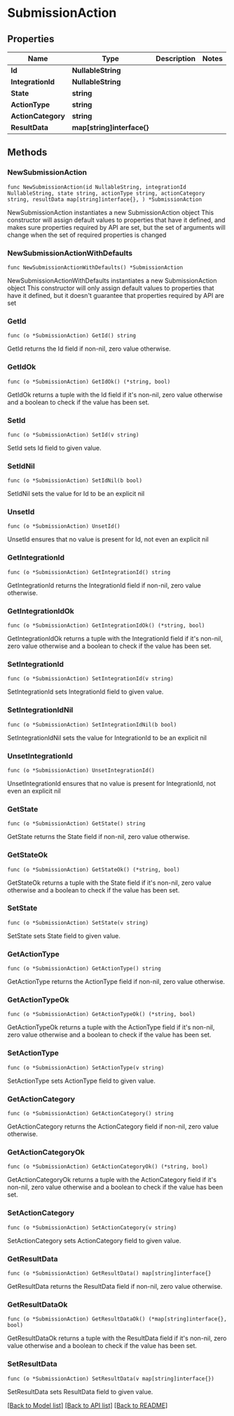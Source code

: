 # SubmissionAction

## Properties

Name | Type | Description | Notes
------------ | ------------- | ------------- | -------------
**Id** | **NullableString** |  | 
**IntegrationId** | **NullableString** |  | 
**State** | **string** |  | 
**ActionType** | **string** |  | 
**ActionCategory** | **string** |  | 
**ResultData** | **map[string]interface{}** |  | 

## Methods

### NewSubmissionAction

`func NewSubmissionAction(id NullableString, integrationId NullableString, state string, actionType string, actionCategory string, resultData map[string]interface{}, ) *SubmissionAction`

NewSubmissionAction instantiates a new SubmissionAction object
This constructor will assign default values to properties that have it defined,
and makes sure properties required by API are set, but the set of arguments
will change when the set of required properties is changed

### NewSubmissionActionWithDefaults

`func NewSubmissionActionWithDefaults() *SubmissionAction`

NewSubmissionActionWithDefaults instantiates a new SubmissionAction object
This constructor will only assign default values to properties that have it defined,
but it doesn't guarantee that properties required by API are set

### GetId

`func (o *SubmissionAction) GetId() string`

GetId returns the Id field if non-nil, zero value otherwise.

### GetIdOk

`func (o *SubmissionAction) GetIdOk() (*string, bool)`

GetIdOk returns a tuple with the Id field if it's non-nil, zero value otherwise
and a boolean to check if the value has been set.

### SetId

`func (o *SubmissionAction) SetId(v string)`

SetId sets Id field to given value.


### SetIdNil

`func (o *SubmissionAction) SetIdNil(b bool)`

 SetIdNil sets the value for Id to be an explicit nil

### UnsetId
`func (o *SubmissionAction) UnsetId()`

UnsetId ensures that no value is present for Id, not even an explicit nil
### GetIntegrationId

`func (o *SubmissionAction) GetIntegrationId() string`

GetIntegrationId returns the IntegrationId field if non-nil, zero value otherwise.

### GetIntegrationIdOk

`func (o *SubmissionAction) GetIntegrationIdOk() (*string, bool)`

GetIntegrationIdOk returns a tuple with the IntegrationId field if it's non-nil, zero value otherwise
and a boolean to check if the value has been set.

### SetIntegrationId

`func (o *SubmissionAction) SetIntegrationId(v string)`

SetIntegrationId sets IntegrationId field to given value.


### SetIntegrationIdNil

`func (o *SubmissionAction) SetIntegrationIdNil(b bool)`

 SetIntegrationIdNil sets the value for IntegrationId to be an explicit nil

### UnsetIntegrationId
`func (o *SubmissionAction) UnsetIntegrationId()`

UnsetIntegrationId ensures that no value is present for IntegrationId, not even an explicit nil
### GetState

`func (o *SubmissionAction) GetState() string`

GetState returns the State field if non-nil, zero value otherwise.

### GetStateOk

`func (o *SubmissionAction) GetStateOk() (*string, bool)`

GetStateOk returns a tuple with the State field if it's non-nil, zero value otherwise
and a boolean to check if the value has been set.

### SetState

`func (o *SubmissionAction) SetState(v string)`

SetState sets State field to given value.


### GetActionType

`func (o *SubmissionAction) GetActionType() string`

GetActionType returns the ActionType field if non-nil, zero value otherwise.

### GetActionTypeOk

`func (o *SubmissionAction) GetActionTypeOk() (*string, bool)`

GetActionTypeOk returns a tuple with the ActionType field if it's non-nil, zero value otherwise
and a boolean to check if the value has been set.

### SetActionType

`func (o *SubmissionAction) SetActionType(v string)`

SetActionType sets ActionType field to given value.


### GetActionCategory

`func (o *SubmissionAction) GetActionCategory() string`

GetActionCategory returns the ActionCategory field if non-nil, zero value otherwise.

### GetActionCategoryOk

`func (o *SubmissionAction) GetActionCategoryOk() (*string, bool)`

GetActionCategoryOk returns a tuple with the ActionCategory field if it's non-nil, zero value otherwise
and a boolean to check if the value has been set.

### SetActionCategory

`func (o *SubmissionAction) SetActionCategory(v string)`

SetActionCategory sets ActionCategory field to given value.


### GetResultData

`func (o *SubmissionAction) GetResultData() map[string]interface{}`

GetResultData returns the ResultData field if non-nil, zero value otherwise.

### GetResultDataOk

`func (o *SubmissionAction) GetResultDataOk() (*map[string]interface{}, bool)`

GetResultDataOk returns a tuple with the ResultData field if it's non-nil, zero value otherwise
and a boolean to check if the value has been set.

### SetResultData

`func (o *SubmissionAction) SetResultData(v map[string]interface{})`

SetResultData sets ResultData field to given value.



[[Back to Model list]](../README.md#documentation-for-models) [[Back to API list]](../README.md#documentation-for-api-endpoints) [[Back to README]](../README.md)


